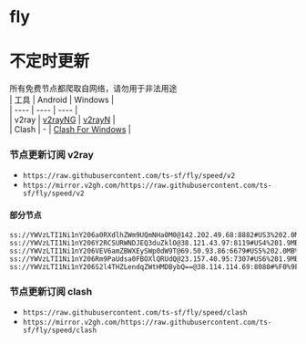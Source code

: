 # fly
# 不定时更新
所有免费节点都爬取自网络，请勿用于非法用途  
|  工具  | Android  | Windows  |  
|  ----  | ----   | ----  |  
| v2ray  | [v2rayNG](https://github.com/2dust/v2rayNG/releases) | [v2rayN](https://github.com/2dust/v2rayN/releases) |  
| Clash  | - | [Clash For Windows](https://github.com/2dust/clashN/releases) | 
  
### 节点更新订阅  v2ray
- `https://raw.githubusercontent.com/ts-sf/fly/speed/v2`  
- `https://mirror.v2gh.com/https://raw.githubusercontent.com/ts-sf/fly/speed/v2`  

#### 部分节点  
``` 
ss://YWVzLTI1Ni1nY206a0RXdlhZWm9UQmNHa0M0@142.202.49.68:8882#US3%202.0MB%2Fs
ss://YWVzLTI1Ni1nY206Y2RCSURWNDJEQ3duZklO@38.121.43.97:8119#US4%201.9MB%2Fs
ss://YWVzLTI1Ni1nY206VEV6amZBWXEySWp0dW9T@69.50.93.86:6679#US5%202.0MB%2Fs
ss://YWVzLTI1Ni1nY206Rm9PaUdsa0FBOXlQRUdQ@23.157.40.95:7307#US6%201.9MB%2Fs
ss://YWVzLTI1Ni1nY206S2l4THZLendqZWtHMDBybQ==@38.114.114.69:8080#%F0%9F%87%BA%F0%9F%87%B8US%E7%BE%8E%E5%9B%BD%202.0MB%2Fs
```
### 节点更新订阅  clash
- `https://raw.githubusercontent.com/ts-sf/fly/speed/clash`  
- `https://mirror.v2gh.com/https://raw.githubusercontent.com/ts-sf/fly/speed/clash`  


